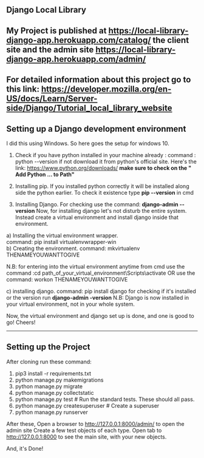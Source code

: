 Django Local Library
---------------------------------------------------------------------------------------------------------------------------
My Project is published at https://local-library-django-app.herokuapp.com/catalog/ the client site and the admin site https://local-library-django-app.herokuapp.com/admin/
---------------------------------------------------------------------------------
For detailed information about this project go to this link: https://developer.mozilla.org/en-US/docs/Learn/Server-side/Django/Tutorial_local_library_website
--------------------------------------------------------------------------------------------------------------------------
Setting up a Django development environment
--------------------------------------------------------------------------------------------------------------------------------------

I did this using Windows. So here goes the setup for windows 10.

1. Check if you have python installed in your machine already :
command : python --version
if not download it from python's official site. Here's the link: https://www.python.org/downloads/
**make sure to check on the " Add Python ... to Path"**

2. Installing pip. If you installed python correctly it will be installed along side the python earlier. To check it existence type **pip --version** in cmd

3. Installing Django. For checking use the command: **django-admin --version**
Now, for installing django let's not disturb the entire system. Instead create a virtual environment and install django inside that environment. 

 a) Installing the virtual environment wrapper.  
 command: pip install virtualenvwrapper-win <br>
 b) Creating the environment.
 command: mkvirtualenv THENAMEYOUWANTTOGIVE
 
  N.B: for entering into the virtual environment anytime from cmd use the command :cd path_of_your_virtual_environment\Scripts\activate OR use the command: workon THENAMEYOUWANTTOGIVE
  
 c) installing django.
 command: pip install django
 for checking if it's installed or the version run **django-admin -version**
  N.B: Django is now installed in your virtual environment, not in your whole system.

Now, the virtual environment and django set up is done, and one is good to go! Cheers!

---------------------------------------------------------------------------------------------------------

Setting up the Project
------------------------------------------------------------------------------------------------------
After cloning run these command:
1. pip3 install -r requirements.txt
2. python manage.py makemigrations
3. python manage.py migrate
4. python manage.py collectstatic
5. python manage.py test # Run the standard tests. These should all pass.
6. python manage.py createsuperuser # Create a superuser
7. python manage.py runserver

After these,
Open a browser to http://127.0.0.1:8000/admin/ to open the admin site
Create a few test objects of each type.
Open tab to http://127.0.0.1:8000 to see the main site, with your new objects.

And, it's Done!
